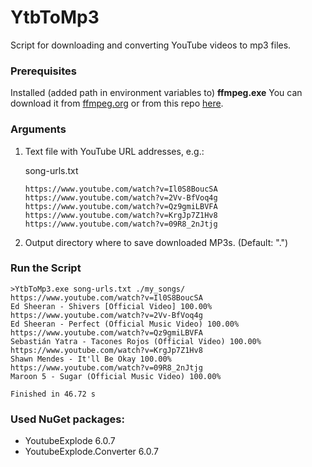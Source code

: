 # YtbToMp3

Script for downloading and converting YouTube videos to mp3 files.

### Prerequisites

Installed (added path in environment variables to) **ffmpeg.exe**
You can download it from [ffmpeg.org](https://ffmpeg.org/download.html) 
or from this repo [here](https://github.com/emanuelzaymus/YtbToMp3/blob/master/YtbToMp3/ffmpeg.exe).

### Arguments

1. Text file with YouTube URL addresses, e.g.:

   song-urls.txt
    ```
    https://www.youtube.com/watch?v=Il0S8BoucSA
    https://www.youtube.com/watch?v=2Vv-BfVoq4g
    https://www.youtube.com/watch?v=Qz9gmiLBVFA
    https://www.youtube.com/watch?v=KrgJp7Z1Hv8
    https://www.youtube.com/watch?v=09R8_2nJtjg
    ```
3. Output directory where to save downloaded MP3s. (Default: ".")

### Run the Script

```
>YtbToMp3.exe song-urls.txt ./my_songs/
https://www.youtube.com/watch?v=Il0S8BoucSA
Ed Sheeran - Shivers [Official Video] 100.00%
https://www.youtube.com/watch?v=2Vv-BfVoq4g
Ed Sheeran - Perfect (Official Music Video) 100.00%
https://www.youtube.com/watch?v=Qz9gmiLBVFA
Sebastián Yatra - Tacones Rojos (Official Video) 100.00%
https://www.youtube.com/watch?v=KrgJp7Z1Hv8
Shawn Mendes - It'll Be Okay 100.00%
https://www.youtube.com/watch?v=09R8_2nJtjg
Maroon 5 - Sugar (Official Music Video) 100.00%

Finished in 46.72 s
```

### Used NuGet packages:

* YoutubeExplode 6.0.7
* YoutubeExplode.Converter 6.0.7